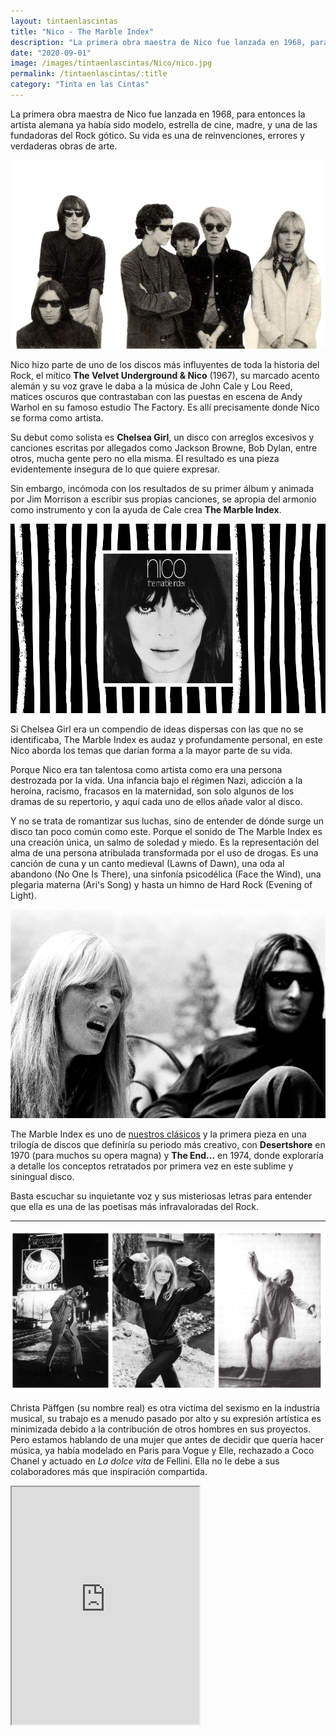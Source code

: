 ```yaml
---
layout: tintaenlascintas
title: "Nico - The Marble Index"
description: "La primera obra maestra de Nico fue lanzada en 1968, para entonces la artista alemana ya había sido modelo, estrella de cine, madre, y una de las fundadoras del Rock gótico."
date: "2020-09-01"
image: /images/tintaenlascintas/Nico/nico.jpg
permalink: /tintaenlascintas/:title
category: "Tinta en las Cintas"
---
```

La primera obra maestra de Nico fue lanzada en 1968, para entonces la artista alemana ya había sido modelo, estrella de cine, madre, y una de las fundadoras del Rock gótico. Su vida es una de reinvenciones, errores y verdaderas obras de arte.

![The Velvet Underground, Nico y Andy Warhol](/images/tintaenlascintas/Nico/tvu-nico.jpg)

Nico hizo parte de uno de los discos más influyentes de toda la historia del Rock, el mítico **The Velvet Underground & Nico** (1967), su marcado acento alemán y su voz grave le daba a la música de John Cale y Lou Reed, matices oscuros que contrastaban con las puestas en escena de Andy Warhol en su famoso estudio The Factory. Es allí precisamente donde Nico se forma como artista.

Su debut como solista es **Chelsea Girl**, un disco con arreglos excesivos y canciones escritas por allegados como Jackson Browne, Bob Dylan, entre otros, mucha gente pero no ella misma. El resultado es una pieza evidentemente insegura de lo que quiere expresar. 

Sin embargo, incómoda con los resultados de su primer álbum y animada por Jim Morrison a escribir sus propias canciones, se apropia del armonio como instrumento y con la ayuda de Cale crea **The Marble Index**.

![The Marble Index album review](/images/tintaenlascintas/Nico/the-marble-index.jpg)

Si Chelsea Girl era un compendio de ideas dispersas con las que no se identificaba, The Marble Index es audaz y profundamente personal, en este Nico aborda los temas que darían forma a la mayor parte de su vida.

Porque Nico era tan talentosa como artista como era una persona destrozada por la vida. Una infancia bajo el régimen Nazi, adicción a la heroína, racismo, fracasos en la maternidad, son solo algunos de los dramas de su repertorio, y aquí cada uno de ellos añade valor al disco.

Y no se trata de romantizar sus luchas, sino de entender de dónde surge un disco tan poco común como este. Porque el sonido de The Marble Index es una creación única, un salmo de soledad y miedo. Es la representación del alma de una persona atribulada transformada por el uso de drogas. Es una canción de cuna y un canto medieval (Lawns of Dawn), una oda al abandono (No One Is There), una sinfonía psicodélica (Face the Wind), una plegaria materna (Ari's Song) y hasta un himno de Hard Rock (Evening of Light). 

![Nico y John Cale de The Velvet Underground](/images/tintaenlascintas/Nico/nico-cale.png)

The Marble Index es uno de [nuestros clásicos](/clasicos) y la primera pieza en una trilogía de discos que definiría su periodo más creativo, con **Desertshore** en 1970 (para muchos su opera magna) y **The End...** en 1974, donde exploraría a detalle los conceptos retratados por primera vez en este sublime y siningual disco. 

Basta escuchar su inquietante voz y sus misteriosas letras para entender que ella es una de las poetisas más infravaloradas del Rock.

<hr />

<img src="/images/tintaenlascintas/Nico/nico-grid.png">

Christa Päffgen (su nombre real) es otra victima del sexismo en la industria musical, su trabajo es a menudo pasado por alto y su expresión artística es minimizada debido a la contribución de otros hombres en sus proyectos. Pero estamos hablando de una mujer que antes de decidir que quería hacer música, ya había modelado en Paris para Vogue y Elle, rechazado a Coco Chanel y actuado en *La dolce vita* de Fellini. Ella no le debe a sus colaboradores más que inspiración compartida. 

<iframe src="https://open.spotify.com/embed/album/48KVIwAePhzIDqv2pURFMY" width="300" height="380" allowfullscreen allow="encrypted-media"></iframe>

